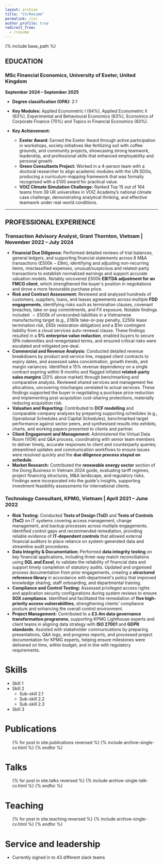 ```yaml
---
layout: archive
title: "CV/Resume"
permalink: /cv/
author_profile: true
redirect_from:
  - /resume
---
```


{% include base_path %}

## EDUCATION
### MSc Financial Economics, University of Exeter, United Kingdom
**September 2024 – September 2025**
*   **Degree classification (GPA):** 2:1
*   **Key Modules:** Applied Econometric I (64%), Applied Econometric II (63%), Experimental and Behavioural Economics (83%), Economics of Corporate Finance (70%) and Topics in Financial Economics (60%).

*   **Key Achievement:**
    *   **Exeter Award:** Earned the Exeter Award through active participation in workshops, society initiatives like fertilizing soil with coffee grounds, and community projects, showcasing strong teamwork, leadership, and professional skills that enhanced employability and personal growth.
    *   **Green Consultants Project:** Worked in a 4-person team with a doctoral researcher to align academic modules with the UN SDGs, producing a curriculum-mapping framework that was formally recognised with a £100 award for practical value.
    *   **VOIZ Climate Simulation Challenge:** Ranked Top 15 out of 164 teams from 39 UK universities in VOIZ Academy’s national climate case challenge, demonstrating analytical thinking, and effective teamwork under real-world conditions.

---

## PROFESSIONAL EXPERIENCE

### Transaction Advisory Analyst, Grant Thornton, Vietnam | November 2022 – July 2024

- **Financial Due Diligence:** Performed detailed reviews of trial balances, general ledgers, and supporting financial statements across 8 M&A transactions ($\pounds500\text{k}-\pounds8\text{m}$), identifying and adjusting non-recurring items, misclassified expenses, unusual/suspicious and related-party transactions to establish normalized earnings and support accurate valuation models. Notably uncovered $\pounds500\text{k}$ **EBITDA adjustment for an FMCG client**, which strengthened the buyer's position in negotiations and drove a more favourable purchase price.
- **Risk and Contract Assessment:** Reviewed and analysed hundreds of customers, suppliers, loans, and leases agreements across multiple **FDD engagements**, identifying risks such as termination clauses, covenant breaches, take-or-pay commitments, and FX exposure. Notable findings included $\sim\pounds500\text{k}$ of unrecorded liabilities in a Vietnamese manufacturing target (e.g., $\pounds180\text{k}$ take-or-pay penalty, $\pounds250\text{k}$ lease termination risk, $\pounds65\text{k}$ restoration obligation) and a $\$1\text{m}$ contingent liability from a cloud services auto-renewal clause. These findings resulted in a **$5\%$ enterprise value reduction**, enabled buyers to secure SPA indemnities and renegotiated terms, and ensured critical risks were escalated and mitigated pre-deal.
- **Commercial and Revenue Analysis:** Conducted detailed revenue breakdowns by product and service line, mapped client contracts to expiry dates, and assessed sales concentration, growth trends, and margin variances. Identified a $15\%$ revenue dependency on a single contract expiring within 9 months and flagged inflated **related-party sales margins** ($20\%$ above market) through benchmarking and comparative analysis. Reviewed shared services and management fee allocations, uncovering mischarges unrelated to actual services. These findings supported the buyer in negotiating a purchase price reduction and implementing post-acquisition cost-sharing protections, materially reducing acquisition risk.
- **Valuation and Reporting:** Contributed to **DCF modelling** and comparable company analyses by preparing supporting schedules (e.g., Operational Schedules and Capital Schedules), benchmarked target performance against sector peers, and synthesised results into exhibits, charts, and working papers presented to clients and partner.
- **Client Engagement and Management:** Administered the Virtual Data Room (VDR) and Q&A process, coordinating with senior team members to deliver timely, accurate responses to client and counterparty queries; streamlined updates and communication workflows to ensure issues were resolved quickly and the **due diligence process stayed on schedule**.
- **Market Research:** Contributed the **renewable energy sector** section of the Doing Business in Vietnam 2024 guide, evaluating tariff regimes, project financing structures, M\&A landscape, and regulatory risks. Findings were incorporated into the guide's insights, supporting investment feasibility assessments for international clients.


### Technology Consultant, KPMG, Vietnam | April 2021 – June 2022

- **Risk Testing:** Conducted **Tests of Design (ToD)** and **Tests of Controls (ToC)** on IT systems covering access management, change management, and backup processes across multiple engagements. Identified control gaps and recommended remediation, providing reliable evidence of **IT-dependent controls** that allowed external financial auditors to place reliance on system-generated data and streamline audit procedures.
- **Data Integrity & Documentation:** Performed **data integrity testing** on key financial applications, including three-way match reconciliations using **SQL and Excel**, to validate the reliability of financial data and support timely completion of statutory audits. Updated and organised process documentation from prior engagements, creating a **structured reference library** in accordance with department's policy that improved knowledge sharing, staff onboarding, and departmental training.
- **Compliance and Control Testing:** Assessed privileged access rights and application security configurations during system reviews to ensure **SOX compliance**. Identified and facilitated the remediation of **five high-priority access vulnerabilities**, strengthening clients' compliance posture and enhancing the overall control environment.
- **Project Management:** Contributed to a **£3.4m data governance transformation programme**, supporting KPMG Lighthouse experts and client teams in aligning data strategy with **ISO 27001** and **GDPR standards**. Assisted with stakeholder communications by preparing presentations, Q\&A logs, and progress reports, and processed project documentation for KPMG experts, helping ensure milestones were delivered on time, within budget, and in line with regulatory requirements.
  
Skills
======
* Skill 1
* Skill 2
  * Sub-skill 2.1
  * Sub-skill 2.2
  * Sub-skill 2.3
* Skill 3

Publications
======
  <ul>{% for post in site.publications reversed %}
    {% include archive-single-cv.html %}
  {% endfor %}</ul>
  
Talks
======
  <ul>{% for post in site.talks reversed %}
    {% include archive-single-talk-cv.html  %}
  {% endfor %}</ul>
  
Teaching
======
  <ul>{% for post in site.teaching reversed %}
    {% include archive-single-cv.html %}
  {% endfor %}</ul>
  
Service and leadership
======
* Currently signed in to 43 different slack teams
